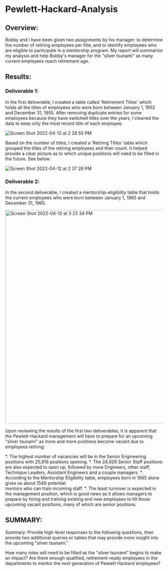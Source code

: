 # Pewlett-Hackard-Analysis
## Overview:

Bobby and I have been given two assignments by his manager: to determine the number of retiring employees per title, and to identify employees who are eligible to participate in a mentorship program. My report will summarize my analysis and help Bobby's manager for the "silver tsunami" as many current employees reach retirement age. 

## Results:

### Deliverable 1:

In the first deliverable, I created a table called 'Retirement Titles' which holds all the titles of employees who were born between January 1, 1952 and December 31, 1955. After removing duplicate entries for some employees because they have switched titles over the years, I cleaned the data to keep only the most recent title of each employee.

![Screen Shot 2022-04-12 at 2 28 55 PM](https://user-images.githubusercontent.com/95712234/163029370-7b8327d8-73ee-417f-8714-e8408aeca775.png)

Based on the number of titles, I created a 'Retiring Titles' table which grouped the titles of the retiring employees and thier count. It helped provide a clear picture as to which unique positions will need to be filled in the future. See below:

![Screen Shot 2022-04-12 at 2 37 26 PM](https://user-images.githubusercontent.com/95712234/163030690-220e872f-fe43-4ea0-8033-5984e0c5d18f.png)

### Deliverable 2:

In the second deliverable, I created a mentorship-eligibility table that holds the current employees who were born between January 1, 1965 and December 31, 1965.

<img width="682" alt="Screen Shot 2022-04-12 at 3 23 34 PM" src="https://user-images.githubusercontent.com/95712234/163037997-d439efd8-7b2e-4722-844c-1a351a676911.png">

Upon reviewing the results of the first two deliverables, it is apparent that the Pewlett-Hackard management will have to prepare for an upcoming "silver tsunami" as more and more positions become vacant due to employees retiring:

*.  The highest number of vacancies will be in the Senior Engineering positions with 25,916 positions opening.
*.  The 24,926 Senior Staff positions are also expected to open up, followed by more Engineers, other staff, Technique Leaders,           Assistant Engineers and a couple managers.
*.  According to the Mentorship Eligibility table, employees born in 1965 alone gives us about 1549 potential     
    mentors who can train incoming staff.
*.  The least turnover is expected in the management position, which is good news as it allows managers to prepare by hiring and 
    training existing and new employees to fill those upcoming vacant positions, many of which are senior positions.
    
## SUMMARY:




Summary: Provide high-level responses to the following questions, then provide two additional queries or tables that may provide more insight into the upcoming "silver tsunami."

How many roles will need to be filled as the "silver tsunami" begins to make an impact?
Are there enough qualified, retirement-ready employees in the departments to mentor the next generation of Pewlett Hackard employees?
